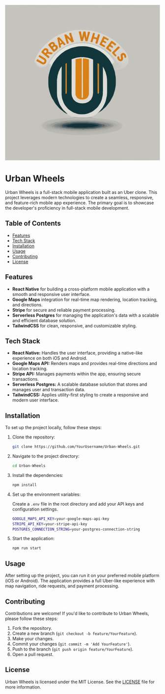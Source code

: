 ![Logo](assets/images/urban-wheels-logo.jpg)

# Urban Wheels

Urban Wheels is a full-stack mobile application built as an Uber clone. This project leverages modern technologies to create a seamless, responsive, and feature-rich mobile app experience. The primary goal is to showcase the developer's proficiency in full-stack mobile development.

## Table of Contents

- [Features](#features)
- [Tech Stack](#tech-stack)
- [Installation](#installation)
- [Usage](#usage)
- [Contributing](#contributing)
- [License](#license)

## Features

- **React Native** for building a cross-platform mobile application with a smooth and responsive user interface.
- **Google Maps** integration for real-time map rendering, location tracking, and directions.
- **Stripe** for secure and reliable payment processing.
- **Serverless Postgres** for managing the application's data with a scalable and efficient database solution.
- **TailwindCSS** for clean, responsive, and customizable styling.

## Tech Stack

- **React Native:** Handles the user interface, providing a native-like experience on both iOS and Android.
- **Google Maps API:** Renders maps and provides real-time directions and location tracking.
- **Stripe API:** Manages payments within the app, ensuring secure transactions.
- **Serverless Postgres:** A scalable database solution that stores and manages user and transaction data.
- **TailwindCSS:** Applies utility-first styling to create a responsive and modern user interface.

## Installation

To set up the project locally, follow these steps:

1. Clone the repository:

    ```bash
    git clone https://github.com/YourUsername/Urban-Wheels.git
    ```

2. Navigate to the project directory:

    ```bash
    cd Urban-Wheels
    ```

3. Install the dependencies:

    ```bash
    npm install
    ```

4. Set up the environment variables:

    Create a `.env` file in the root directory and add your API keys and configuration settings.

    ```bash
    GOOGLE_MAPS_API_KEY=your-google-maps-api-key
    STRIPE_API_KEY=your-stripe-api-key
    POSTGRES_CONNECTION_STRING=your-postgres-connection-string
    ```

5. Start the application:

    ```bash
    npm run start
    ```

## Usage

After setting up the project, you can run it on your preferred mobile platform (iOS or Android). The application provides a full Uber-like experience with map navigation, ride requests, and payment processing.

## Contributing

Contributions are welcome! If you'd like to contribute to Urban Wheels, please follow these steps:

1. Fork the repository.
2. Create a new branch (`git checkout -b feature/YourFeature`).
3. Make your changes.
4. Commit your changes (`git commit -m 'Add YourFeature'`).
5. Push to the branch (`git push origin feature/YourFeature`).
6. Open a pull request.

## License

Urban Wheels is licensed under the MIT License. See the [LICENSE](LICENSE) file for more information.
